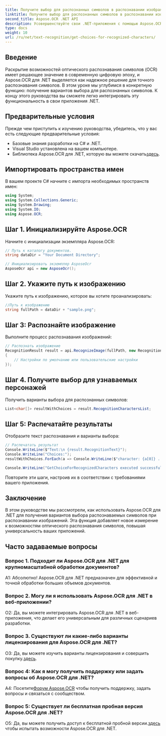 ```yaml
---
title: Получите выбор для распознанных символов в распознавании изображений OCR
linktitle: Получите выбор для распознанных символов в распознавании изображений OCR
second_title: Aspose.OCR .NET API
description: Усовершенствуйте свои .NET-приложения с помощью Aspose.OCR для точного распознавания символов. Следуйте нашему пошаговому руководству, чтобы получить варианты выбора распознанных символов при распознавании изображений.
type: docs
weight: 10
url: /ru/net/text-recognition/get-choices-for-recognized-characters/
---
```

## Введение

Раскрытие возможностей оптического распознавания символов (OCR) имеет решающее значение в современную цифровую эпоху, и Aspose.OCR для .NET выделяется как надежное решение для точного распознавания символов. В этом уроке мы углубимся в конкретную функцию: получение вариантов выбора для распознанных символов. К концу этого руководства вы сможете легко интегрировать эту функциональность в свои приложения .NET.

## Предварительные условия

Прежде чем приступить к изучению руководства, убедитесь, что у вас есть следующие предварительные условия:

- Базовые знания разработки на C# и .NET.
- Visual Studio установлена на вашем компьютере.
-  Библиотека Aspose.OCR для .NET, которую вы можете скачать[здесь](https://releases.aspose.com/ocr/net/).

## Импортировать пространства имен

В вашем проекте C# начните с импорта необходимых пространств имен:

```csharp
using System;
using System.Collections.Generic;
using System.Drawing;
using System.IO;
using Aspose.OCR;
```

## Шаг 1. Инициализируйте Aspose.OCR

Начните с инициализации экземпляра Aspose.OCR:

```csharp
// Путь к каталогу документов.
string dataDir = "Your Document Directory";

// Инициализировать экземпляр AsposeOcr
AsposeOcr api = new AsposeOcr();
```

## Шаг 2. Укажите путь к изображению

Укажите путь к изображению, которое вы хотите проанализировать:

```csharp
//Путь к изображению
string fullPath = dataDir + "sample.png";
```

## Шаг 3: Распознайте изображение

Выполните процесс распознавания изображений:

```csharp
// Распознать изображение
RecognitionResult result = api.RecognizeImage(fullPath, new RecognitionSettings
{
    // Настройки по умолчанию или пользовательские настройки
});
```

## Шаг 4. Получите выбор для узнаваемых персонажей

Получить варианты выбора для распознанных символов:

```csharp
List<char[]> resultWithChoices = result.RecognitionCharactersList;
```

## Шаг 5: Распечатайте результаты

Отобразите текст распознавания и варианты выбора:

```csharp
// Распечатать результат
Console.WriteLine($"Text:\n {result.RecognitionText}");
Console.WriteLine("Choices:");
resultWithChoices.ForEach(a => Console.WriteLine($"character: {a[0]} . Choices: {a[1]} {a[2]} {a[3]} {a[4]}"));

Console.WriteLine("GetChoiceForRecognizedCharacters executed successfully");
```

Повторите эти шаги, настроив их в соответствии с требованиями вашего приложения.

## Заключение

В этом руководстве мы рассмотрели, как использовать Aspose.OCR для .NET для получения вариантов выбора распознаваемых символов при распознавании изображений. Эта функция добавляет новое измерение к возможностям оптического распознавания символов, повышая универсальность ваших приложений.

## Часто задаваемые вопросы

### Вопрос 1. Подходит ли Aspose.OCR для .NET для крупномасштабной обработки документов?

А1: Абсолютно! Aspose.OCR для .NET предназначен для эффективной и точной обработки больших объемов документов.

### Вопрос 2. Могу ли я использовать Aspose.OCR для .NET в веб-приложении?

О2: Да, вы можете интегрировать Aspose.OCR для .NET в веб-приложения, что делает его универсальным для различных сценариев разработки.

### Вопрос 3. Существуют ли какие-либо варианты лицензирования для Aspose.OCR для .NET?

 О3: Да, вы можете изучить варианты лицензирования и совершить покупку.[здесь](https://purchase.aspose.com/buy).

### Вопрос 4: Как я могу получить поддержку или задать вопросы об Aspose.OCR для .NET?

 А4: Посетите[Форум Aspose.OCR](https://forum.aspose.com/c/ocr/16) чтобы получить поддержку, задать вопросы и связаться с сообществом.

### Вопрос 5: Существует ли бесплатная пробная версия Aspose.OCR для .NET?

 О5: Да, вы можете получить доступ к бесплатной пробной версии.[здесь](https://releases.aspose.com/) чтобы испытать возможности Aspose.OCR для .NET.